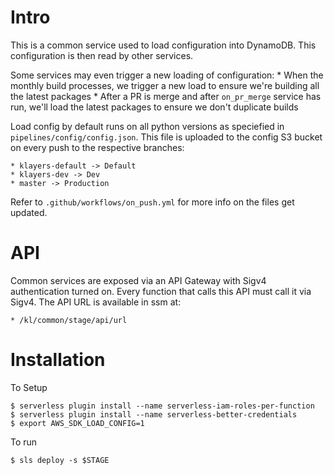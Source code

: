 # Intro

This is a common service used to load configuration into DynamoDB. This configuration is then read by other services.

Some services may even trigger a new loading of configuration:
    * When the monthly build processes, we trigger a new load to ensure we're building all the latest packages
    * After a PR is merge and after `on_pr_merge` service has run, we'll load the latest packages to ensure we don't duplicate builds

Load config by default runs on all python versions as speciefied in `pipelines/config/config.json`. This file is uploaded to the config S3 bucket on every push to the respective branches:

    * klayers-default -> Default
    * klayers-dev -> Dev
    * master -> Production

Refer to `.github/workflows/on_push.yml` for more info on the files get updated.

# API

Common services are exposed via an API Gateway with Sigv4 authentication turned on. Every function that calls this API must call it via Sigv4. The API URL is available in ssm at:

    * /kl/common/stage/api/url

# Installation

To Setup

    $ serverless plugin install --name serverless-iam-roles-per-function
    $ serverless plugin install --name serverless-better-credentials
    $ export AWS_SDK_LOAD_CONFIG=1

To run

    $ sls deploy -s $STAGE
